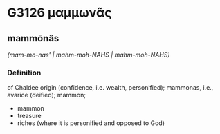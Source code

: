 # G3126 μαμμωνᾶς

## mammōnâs

_(mam-mo-nas' | mahm-moh-NAHS | mahm-moh-NAHS)_

### Definition

of Chaldee origin (confidence, i.e. wealth, personified); mammonas, i.e., avarice (deified); mammon; 

- mammon
- treasure
- riches (where it is personified and opposed to God)
